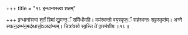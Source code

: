 +++
title = "१८ इन्धानास्त्वा शतम्"

+++
इन्धाना॑स्त्वा श॒तँ हिमा॑ द्यु॒मन्त॒ँ समि॑धीमहि। वय॑स्वन्तो वय॒स्कृत॒ँ सह॑स्वन्तः सह॒स्कृत॑म्। अग्ने॑ सपत्न॒दम्भ॑न॒मद॑ब्धासो॒ऽअदा॑भ्यम्। चित्रा॑वसो स्व॒स्ति ते॑ पा॒रम॑शीय ॥१८॥